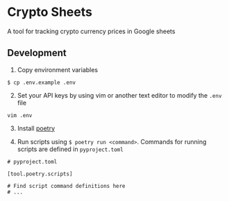 # Crypto Sheets

A tool for tracking crypto currency prices in Google sheets

## Development

1. Copy environment variables
```
$ cp .env.example .env
```

2. Set your API keys by using vim or another text editor to modify the `.env` file
```
vim .env
```

3. Install [poetry](https://python-poetry.org/)

4. Run scripts using `$ poetry run <command>`. Commands for running scripts are defined in `pyproject.toml`

```
# pyproject.toml

[tool.poetry.scripts]

# Find script command definitions here
# ...
```
